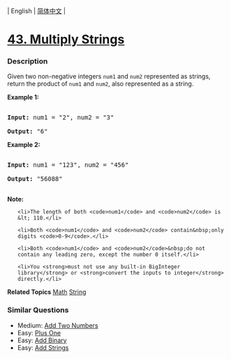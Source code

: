 | English | [简体中文](README.md) |

# [43. Multiply Strings](https://leetcode-cn.com/problems/multiply-strings)
 ### Description
<p>Given two non-negative integers <code>num1</code> and <code>num2</code> represented as strings, return the product of <code>num1</code> and <code>num2</code>, also represented as a string.</p>

<p><strong>Example 1:</strong></p>

<pre>
<strong>Input:</strong> num1 = &quot;2&quot;, num2 = &quot;3&quot;
<strong>Output:</strong> &quot;6&quot;</pre>

<p><strong>Example 2:</strong></p>

<pre>
<strong>Input:</strong> num1 = &quot;123&quot;, num2 = &quot;456&quot;
<strong>Output:</strong> &quot;56088&quot;
</pre>

<p><strong>Note:</strong></p>

<ol>
	<li>The length of both <code>num1</code> and <code>num2</code> is &lt; 110.</li>
	<li>Both <code>num1</code> and <code>num2</code> contain&nbsp;only digits <code>0-9</code>.</li>
	<li>Both <code>num1</code> and <code>num2</code>&nbsp;do not contain any leading zero, except the number 0 itself.</li>
	<li>You <strong>must not use any built-in BigInteger library</strong> or <strong>convert the inputs to integer</strong> directly.</li>
</ol>

**Related Topics**  [Math](https://leetcode-cn.com/tag/math) [String](https://leetcode-cn.com/tag/string) 

### Similar Questions
 - Medium:	[Add Two Numbers](https://leetcode-cn.com/problems/add-two-numbers) 
 - Easy:	[Plus One](https://leetcode-cn.com/problems/plus-one) 
 - Easy:	[Add Binary](https://leetcode-cn.com/problems/add-binary) 
 - Easy:	[Add Strings](https://leetcode-cn.com/problems/add-strings) 
